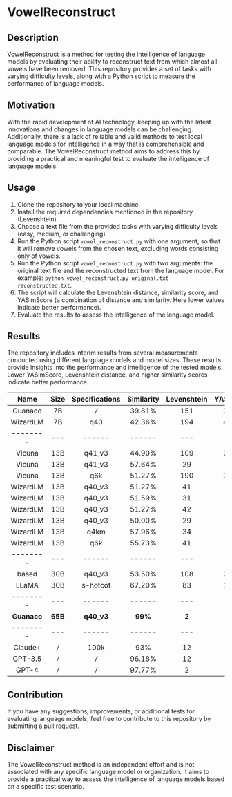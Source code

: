# VowelReconstruct

## Description
VowelReconstruct is a method for testing the intelligence of language models by evaluating their ability to reconstruct text from which almost all vowels have been removed. This repository provides a set of tasks with varying difficulty levels, along with a Python script to measure the performance of language models.

## Motivation
With the rapid development of AI technology, keeping up with the latest innovations and changes in language models can be challenging. Additionally, there is a lack of reliable and valid methods to test local language models for intelligence in a way that is comprehensible and comparable. The VowelReconstruct method aims to address this by providing a practical and meaningful test to evaluate the intelligence of language models.

## Usage
1. Clone the repository to your local machine.
2. Install the required dependencies mentioned in the repository (Levenshtein).
3. Choose a text file from the provided tasks with varying difficulty levels (easy, medium, or challenging).
4. Run the Python script `vowel_reconstruct.py` with one argument, so that it will remove vowels from the chosen text, excluding words consisting only of vowels.
5. Run the Python script `vowel_reconstruct.py` with two arguments: the original text file and the reconstructed text from the language model. For example: `python vowel_reconstruct.py original.txt reconstructed.txt`.
6. The script will calculate the Levenshtein distance, similarity score, and YASimScore (a combination of distance and similarity. Here lower values indicate better performance).
7. Evaluate the results to assess the intelligence of the language model.

## Results
The repository includes interim results from several measurements conducted using different language models and model sizes. These results provide insights into the performance and intelligence of the tested models. Lower YASimScore, Levenshtein distance, and higher similarity scores indicate better performance.

|     Name     |  Size   | Specifications | Similarity | Levenshtein | YASimScore |
|:------------:|:-------:|:--------------:|:----------:|:-----------:|:----------:|
|   Guanaco    |   7B    |      */*       |   39.81%   |     151     |   379.29   |
|   WizardLM   |   7B    |      q40       |   42.36%   |     194     |   457.90   |
| **--------** | **---** |   **------**   | **------** |   **---**   |  **---**   |
|    Vicuna    |   13B   |     q41_v3     |   44.90%   |     109     |   242.76   |
|    Vicuna    |   13B   |     q41_v3     |   57.64%   |     29      |   50.31    |
|    Vicuna    |   13B   |      q6k       |   51.27%   |     190     |   370.82   |
|   WizardLM   |   13B   |     q40_v3     |   51.27%   |     41      |   79.95    |
|   WizardLM   |   13B   |     q40_v3     |   51.59%   |     31      |   60.09    |
|   WizardLM   |   13B   |     q40_v3     |   51.27%   |     42      |   81.92    |
|   WizardLM   |   13B   |     q40_v3     |   50.00%   |     29      |   58.00    |
|   WizardLM   |   13B   |      q4km      |   57.96%   |     34      |   58.64    |
|   WizardLM   |   13B   |      q6k       |   55.73%   |     41      |   73.52    |
| **--------** | **---** |   **------**   | **------** |   **---**   |  **---**   |
|    based     |   30B   |     q40_v3     |   53.50%   |     108     |   201.87   |
|    LLaMA     |   30B   |    s-hotcot    |   67.20%   |     83      |   123.45   |
| **--------** | **---** |   **------**   | **------** |   **---**   |  **---**   |
| **Guanaco**  | **65B** |   **q40_v3**   |  **99%**   |    **2**    |  **2.01**  |
| **--------** | **---** |   **------**   | **------** |   **---**   |  **---**   |
|   Claude+    |   */*   |      100k      |    93%     |     12      |   12.90    |
|   GPT-3.5    |   */*   |      */*       |   96.18%   |     12      |   12.48    |
|    GPT-4     |   */*   |      */*       |   97.77%   |      2      |    2.04    |

## Contribution
If you have any suggestions, improvements, or additional tests for evaluating language models, feel free to contribute to this repository by submitting a pull request.

## Disclaimer
The VowelReconstruct method is an independent effort and is not associated with any specific language model or organization. It aims to provide a practical way to assess the intelligence of language models based on a specific test scenario.
